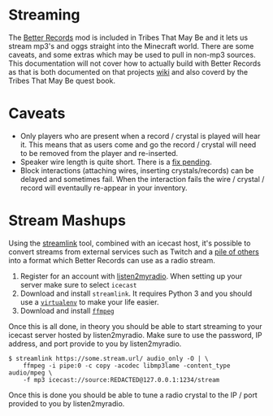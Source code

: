 # Streaming

The [Better Records](https://minecraft.curseforge.com/projects/better-records) mod is included in Tribes That May Be and it lets us stream mp3's and oggs straight into the Minecraft world. There are some caveats, and some extras which may be used to pull in non-mp3 sources. This documentation will not cover how to actually build with Better Records as that is both documented on that projects [wiki](https://github.com/NicholasFeldman/BetterRecords/wiki) and also coverd by the Tribes That May Be quest book.

# Caveats

* Only players who are present when a record / crystal is played will hear it. This means that as users come and go the record / crystal will need to be removed from the player and re-inserted.
* Speaker wire length is quite short. There is a [fix pending](https://github.com/NicholasFeldman/BetterRecords/pull/109).
* Block interactions (attaching wires, inserting crystals/records) can be delayed and sometimes fail. When the interaction fails the wire / crystal / record will eventaully re-appear in your inventory.

# Stream Mashups

Using the [streamlink](https://streamlink.github.io/) tool, combined with an icecast host, it's possible to convert streams from external services such as Twitch and a [pile of others](https://streamlink.github.io/plugin_matrix.html) into a format which Better Records can use as a radio stream.

1. Register for an account with [listen2myradio](http://www.listen2myradio.com/). When setting up your server make sure to select `icecast`
2. Download and install `streamlink`. It requires Python 3 and you should use a [`virtualenv`](https://virtualenv.pypa.io/en/latest/) to make your life easier.
3. Download and install [`ffmpeg`](https://ffmpeg.org/)

Once this is all done, in theory you should be able to start streaming to your icecast server hosted by listen2myradio. Make sure to use the password, IP address, and port provide to you by listen2myradio.

```
$ streamlink https://some.stream.url/ audio_only -O | \
    ffmpeg -i pipe:0 -c copy -acodec libmp3lame -content_type audio/mpeg \
    -f mp3 icecast://source:REDACTED@127.0.0.1:1234/stream
```

Once this is done you should be able to tune a radio crystal to the IP / port provided to you by listen2myradio.
